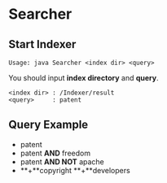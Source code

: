 # Searcher

## Start Indexer
```
Usage: java Searcher <index dir> <query>
```
You should input **index directory** and **query**.

```
<index dir> : /Indexer/result
<query>     : patent
```

## Query Example
 - patent
 - patent **AND** freedom
 - patent **AND NOT** apache
 - **+**copyright **+**developers